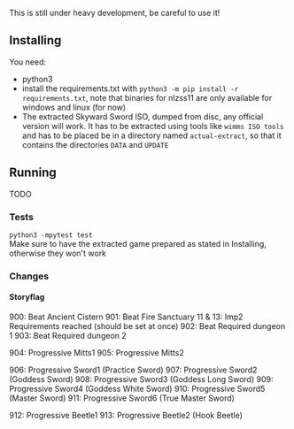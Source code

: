 This is still under heavy development, be careful to use it!

## Installing
You need:
- python3
- install the requirements.txt with `python3 -m pip install -r requirements.txt`, note that binaries for nlzss11 are only available for windows and linux (for now)
- The extracted Skyward Sword ISO, dumped from disc, any official version will work. It has to be extracted using tools like `wimms ISO tools` and has to be placed be in a directory named `actual-extract`, so that it contains the directories `DATA` and `UPDATE`

## Running
TODO

### Tests
`python3 -mpytest test`  
Make sure to have the extracted game prepared as stated in Installing, otherwise they won't work

### Changes
#### Storyflag
900: Beat Ancient Cistern
901: Beat Fire Sanctuary
11 & 13: Imp2 Requirements reached (should be set at once)
902: Beat Required dungeon 1
903: Beat Required dungeon 2

904: Progressive Mitts1
905: Progressive Mitts2

906: Progressive Sword1 (Practice Sword)
907: Progressive Sword2 (Goddess Sword)
908: Progressive Sword3 (Goddess Long Sword)
909: Progressive Sword4 (Goddess White Sword)
910: Progressive Sword5 (Master Sword)
911: Progressive Sword6 (True Master Sword)

912: Progressive Beetle1
913: Progressive Beetle2 (Hook Beetle)